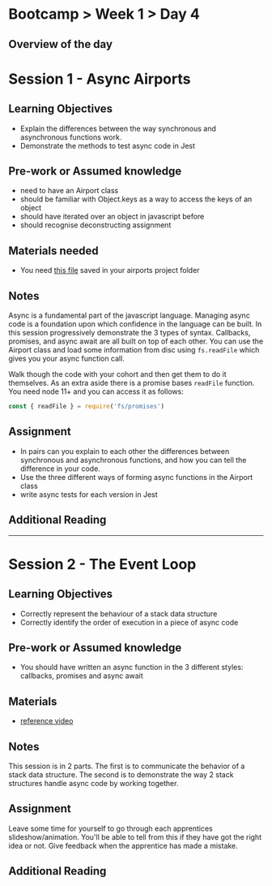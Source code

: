 # Bootcamp > Week 1 > Day 4

## Overview of the day

# Session 1 - Async Airports

## Learning Objectives

* Explain the differences between the way synchronous and asynchronous functions work.
* Demonstrate the methods to test async code in Jest

## Pre-work or Assumed knowledge

* need to have an Airport class
* should be familiar with Object.keys as a way to access the keys of an object
* should have iterated over an object in javascript before
* should recognise deconstructing assignment

## Materials needed

* You need [this file](https://raw.githubusercontent.com/WhiteHatLearningProducts/airports/master/airportsData.json) saved in your airports project folder

## Notes

Async is a fundamental part of the javascript language. Managing async code is a foundation upon which confidence in the language can be built. In this session progressively demonstrate the 3 types of syntax. Callbacks, promises, and async await are all built on top of each other. You can use the Airport class and load some information from disc using `fs.readFile` which gives you your async function call.

Walk though the code with your cohort and then get them to do it themselves. As an extra aside there is a promise bases `readFile` function. You need node 11+ and you can access it as follows:

```javascript
const { readFile } = require('fs/promises')
```

## Assignment

* In pairs can you explain to each other the differences between synchronous and asynchronous functions, and how you can tell the difference in your code.
* Use the three different ways of forming async functions in the Airport class
* write async tests for each version in Jest

## Additional Reading

<hr/>

# Session 2 - The Event Loop

## Learning Objectives

* Correctly represent the behaviour of a stack data structure
* Correctly identify the order of execution in a piece of async code

## Pre-work or Assumed knowledge

* You should have written an async function in the 3 different styles: callbacks, promises and async await

## Materials

* [reference video](https://youtu.be/8aGhZQkoFbQ)

## Notes

This session is in 2 parts. The first is to communicate the behavior of a stack data structure. The second is to demonstrate the way 2 stack structures handle async code by working together. 

## Assignment

Leave some time for yourself to go through each apprentices slideshow/animation. You'll be able to tell from this if they have got the right idea or not. Give feedback when the apprentice has made a mistake.

## Additional Reading